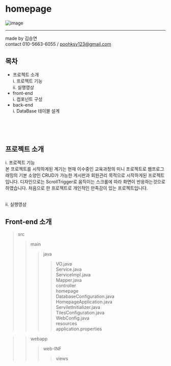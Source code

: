 # homepage 
![image](https://user-images.githubusercontent.com/69621976/120132532-76e0c880-c205-11eb-81a2-bcb60e5ea256.png)

----------------------------------------------------------------------------------------------------------------
made by 김승연<br>
contact 010-5663-6055 / poohksy123@gmail.com

## 목차

* 프로젝트 소개<br>
 i. 프로젝트 기능<br>
 ii. 실행영상<br>
* front-end<br>
 i. 컴포넌트 구성<br>
* back-end<br>
 i. DataBase 테이블 설계<br>
 <br>
 <br>
 <br>
 
 ## 프로젝트 소개

   i. 프로젝트 기능<br>
   본 프로젝트를 시작하게된 계기는 현재 이수중인 교육과정의 미니 프로젝트로 웹프로그래밍의 기본 소양인 CRUD가 가능한 게시판과 회원관리 목적으로 시작하게된 프로젝트입니다. 디자인으로는 ScrollTrigger로 움직이는 스크롤에 따라 화면이 반응하는것으로 하였습니다. 처음으로 한 프로젝트로 개인적인 만족감이 있는 프로젝트입니다. 
  <br><br>
  
   ii. 실행영상<br>
   

 ## Front-end 소개
 >src
 >>main
 >>>java
 >>>>VO.java<br>
 >>>>Service.java<br>
 >>>>ServiceImpl.java<br>
 >>>>Mapper.java<br>
 >>>controller<br>
 >>>homepage<br>
 >>>>DatabaseConfiguration.java<br>
 >>>>HomepageApplication.java<br>
 >>>>ServiletInitializer.java<br>
 >>>>TilesConfiguration.java<br>
 >>>>WebConfig.java<br>
 >>>resources<br>
 >>>>application.properties<br>


 >>webapp<br>
 >>>web-INF<br>
 >>>>views<br>
